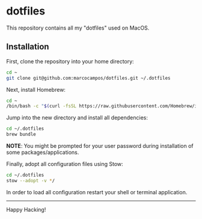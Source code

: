 # dotfiles

This repository contains all my "dotfiles" used on MacOS.

## Installation

First, clone the repository into your home directory:

```bash
cd ~
git clone git@github.com:marcocampos/dotfiles.git ~/.dotfiles
```

Next, install Homebrew:

```bash
cd ~
/bin/bash -c "$(curl -fsSL https://raw.githubusercontent.com/Homebrew/install/HEAD/install.sh)"
```

Jump into the new directory and install all dependencies:

```bash
cd ~/.dotfiles
brew bundle
```

**NOTE**: You might be prompted for your user password during installation of some
packages/applications.

Finally, adopt all configuration files using Stow:

```bash
cd ~/.dotfiles
stow --adopt -v */
```

In order to load all configuration restart your shell or terminal application.

---

Happy Hacking!
